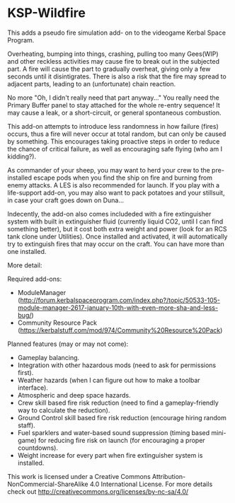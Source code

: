 # KSP-Wildfire

This adds a pseudo fire simulation add- on to the videogame Kerbal Space Program.

Overheating, bumping into things, crashing, pulling too many Gees(WIP) and other reckless activities may cause fire to break out in the subjected part. A fire will cause the part to gradually overheat, giving only a few seconds until it disintigrates. There is also a risk that the fire may spread to adjacent parts, leading to an (unfortunate) chain reaction.

No more "Oh, I didn't really need that part anyway..." You really need the Primary Buffer panel to stay attached for the whole re-entry sequence! It may cause a leak, or a short-circuit, or general spontaneous combustion.

This add-on attempts to introduce less randomness in how failure (fires) occurs, thus a fire will never occur at total random, but can only be caused by something. This encourages taking proactive steps in order to reduce the chance of critical failure, as well as encouraging safe flying (who am I kidding?). 

As commander of your sheep, you may want to herd your crew to the pre-installed escape pods when you find the ship on fire and burning from enemy attacks. A LES is also recommended for launch. If you play with a life-support add-on, you may also want to pack potatoes and your stillsuit, in case your craft goes down on Duna...

Indecently, the add-on also comes includeded with a fire extinguisher system with built in extinguisher fluid (currently liquid CO2, until I can find something better), but it cost both extra weight and power (look for an RCS tank clone under Utilities). Once installed and activated, it will automatically try to extinguish fires that may occur on the craft. You can have more than one installed.

More detail:




Required add-ons:
- ModuleManager (http://forum.kerbalspaceprogram.com/index.php?/topic/50533-105-module-manager-2617-january-10th-with-even-more-sha-and-less-bug/)
- Community Resource Pack (https://kerbalstuff.com/mod/974/Community%20Resource%20Pack)

Planned features (may or may not come):

- Gameplay balancing.
- Integration with other hazardous mods (need to ask for permissions first).
- Weather hazards (when I can figure out how to make a toolbar interface).
- Atmospheric and deep space hazards.
- Crew skill based fire risk reduction (need to find a gameplay-friendly way to calculate the reduction).
- Ground Control skill based fire risk reduction (encourage hiring random staff).
- Fuel sparklers and water-based sound suppression (timing based mini-game) for reducing fire risk on launch (for encouraging a proper     countdowns).
- Weight increase for every part when fire extinguisher system is installed.


This work is licensed under a Creative Commons Attribution-NonCommercial-ShareAlike 4.0 International License.
For more details check out http://creativecommons.org/licenses/by-nc-sa/4.0/
